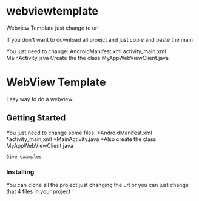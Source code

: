 # webviewtemplate
Webview Template just change te url

If you don't want to download all proejct and just copie and paste the main 

You just need to change: 
AndroidManifest.xml
activity_main.xml
MainActivity.java
Create the the class MyAppWebViewClient.java

# WebView Template

Easy way to do a webview.

## Getting Started

You just need to change some files:
*AndroidManifest.xml
*activity_main.xml
*MainActivity.java
*Also create the class MyAppWebViewClient.java

```
Give examples
```
### Installing

You can clone all the project just changing the url or you can just change that 4 files in your project


